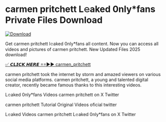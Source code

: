 # carmen pritchett L𝚎aked 0nly*fans Private Files Download

[![Download](https://i.imgur.com/PoXn3jX.png)](https://mediafirer.com/carmen+pritchett)

Get carmen pritchett l𝚎aked 0nly*fans all content. Now you can access all videos and pictures of carmen pritchett. New Updated Files 2025 download!

[✅ 𝘾𝙇𝙄𝘾𝙆 𝙃𝙀𝙍𝙀 ==►► carmen_pritchett](https://mediafirer.com/carmen+pritchett)

carmen pritchett took the internet by storm and amazed viewers on various social media platforms. carmen pritchett, a young and talented digital creator, recently became famous thanks to this interesting videos.

L𝚎aked 0nly*fans Videos carmen pritchett on X Twitter

carmen pritchett Tutorial Original Videos oficial twitter

L𝚎aked Videos carmen pritchett L𝚎aked 0nly*fans on X Twitter